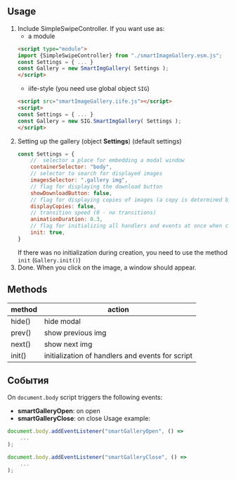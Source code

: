 

## Usage
1. Include SimpleSwipeController.
    If you want use as:
   -  a module
    ```html
    <script type="module">
    import {SimpleSwipeController} from "./smartImageGallery.esm.js";
    const Settings = { ... }
    const Gallery = new SmartImgGallery( Settings );
    </script>
    ```
    - iife-style (you need use global object `SIG`)
    ```html
    <script src="smartImageGallery.iife.js"></script>
    <script>
    const Settings = { ... }
    const Gallery = new SIG.SmartImgGallery( Settings );
    </script>
    ```
2. Setting up the gallery (object **Settings**)
   (default settings)
    ```js
    const Settings = {
        //  selector a place for embedding a modal window
        containerSelector: "body", 
        // selector to search for displayed images
        imagesSelector: ".gallery img", 
        // flag for displaying the download button
        showDownloadButton: false,
        // flag for displaying copies of images (a copy is determined by an identical src)
        displayCopies: false,
        // transition speed (0 - no transitions)
        animationDuration: 0.3,
        // flag for initializing all handlers and events at once when creating
        init: true,
    }
    ```
    If there was no initialization during creation, you need to use the method `init` (`Gallery.init()`)
3. Done. When you click on the image, a window should appear.


## Methods
| method | action |
| --- | --- |
| hide() | hide modal |
| prev() | show previous img |
| next() | show next img |
| init() | initialization of handlers and events for script |

## События
On `document.body` script triggers the following events:
- **smartGalleryOpen**:  on open
- **smartGalleryClose**: on close
Usage example:
```js
document.body.addEventListener("smartGalleryOpen", () =>
    ...
);

document.body.addEventListener("smartGalleryClose", () =>
    ...
);
```
